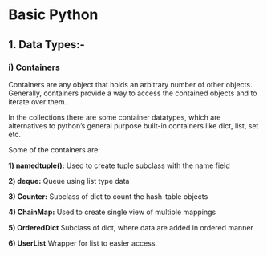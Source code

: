 # Basic Python
## 1. Data Types:-
### i) Containers
Containers are any object that holds an arbitrary number of other objects. Generally, containers provide a way to access the contained objects and to iterate over them.

In the collections there are some container datatypes, which are alternatives to python’s general purpose built-in containers like dict, list, set etc.

Some of the containers are:

**1) namedtuple():**
Used to create tuple subclass with the name field

**2) deque:**
Queue using list type data

**3) Counter:**
Subclass of dict to count the hash-table objects

**4) ChainMap:**
Used to create single view of multiple mappings

**5) OrderedDict**
Subclass of dict, where data are added in ordered manner

**6) UserList**
Wrapper for list to easier access.

